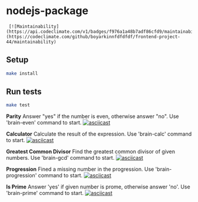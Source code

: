# nodejs-package
     [![Maintainability](https://api.codeclimate.com/v1/badges/f976a1a48b7adf86cfd9/maintainability)](https://codeclimate.com/github/boyarkinnfdfdfdf/frontend-project-44/maintainability)
     





 ## Setup

```bash
make install
```

## Run tests

```bash
make test
```
 
 **Parity**
    Answer "yes" if the number is even, otherwise answer "no".
    Use 'brain-even' command to start.
 [![asciicast](https://asciinema.org/a/ZpEsKqch2O05sofiATxU4vcfS.svg)](https://asciinema.org/a/ZpEsKqch2O05sofiATxU4vcfS)

 **Calculator**
    Calculate the result of the expression.
    Use 'brain-calc' command to start.
  [![asciicast](https://asciinema.org/a/spmVtxiaM3OwOMKmHgiBNkEnt.svg)](https://asciinema.org/a/spmVtxiaM3OwOMKmHgiBNkEnt)

 **Greatest Common Divisor**
    Find the greatest common divisor of given numbers.
    Use 'brain-gcd' command to start.
 [![asciicast](https://asciinema.org/a/JDu4vze1ofHEKHv1G9qrTe4rg.svg)](https://asciinema.org/a/JDu4vze1ofHEKHv1G9qrTe4rg)

 **Progression**
    Fined a missing number in the progression.
    Use 'brain-progression' command to start.
 [![asciicast](https://asciinema.org/a/ybTbjYRV9dJZEDovZJrJ0r7Vh.svg)](https://asciinema.org/a/ybTbjYRV9dJZEDovZJrJ0r7Vh)

 **Is Prime**
    Answer 'yes' if given number is prome, otherwise answer 'no'.
    Use 'brain-prime' command to start. 
 [![asciicast](https://asciinema.org/a/O2SVNdijqtpZY1t0Y2k3Gucp5.svg)](https://asciinema.org/a/O2SVNdijqtpZY1t0Y2k3Gucp5)
  
